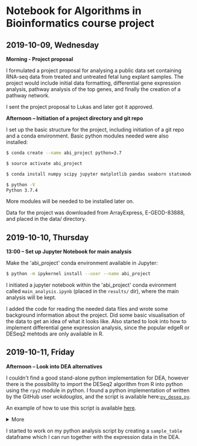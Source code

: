 # Notebook for Algorithms in Bioinformatics course project  
  
## 2019-10-09, Wednesday  
  
**Morning - Project proposal**  
  
I formulated a project proposal for analysing a public data set containing RNA-seq data from treated and untreated fetal lung explant samples. 
The project would include initial data formatting, differential gene expression analysis, pathway analysis of the top genes, and finally the creation of a pathway network.  
   
I sent the project proposal to Lukas and later got it approved.  
  
  
**Afternoon – Initiation of a project directory and git repo**  
  
I set up the basic structure for the project, including initiation of a git repo and a conda environment. Basic python modules needed  were also installed:

```bash
$ conda create --name abi_project python=3.7

$ source activate abi_project

$ conda install numpy scipy jupyter matplotlib pandas seaborn statsmodels

$ python -V
Python 3.7.4

```
  
More modules will be needed to be installed later on.  
  
  
Data for the project was downloaded from ArrayExpress, E-GEOD-83888, and placed in the data/ directory.  
  
  
## 2019-10-10, Thursday  
  
**13:00 – Set up Jupyter Notebook for main analysis**  
  
Make the 'abi_project' conda environment available in Jupyter:  

```bash
$ python -m ipykernel install --user --name abi_project
```

I initiated a jupyter notebook within the 'abi_project' conda evironment called `main_analysis.ipynb` (placed in the `results/` dir), where the main analysis will be kept.  
  
I added the code for reading the needed data files and wrote some background information about the project. 
Did some basic visualisation of the data to get an idea of what it looks like. 
Also started to look into how to implement differential gene expression analysis, since the popular edgeR or DESeq2 mehtods are only available in R.  
  
  
## 2019-10-11, Friday  
  
**Afternoon – Look into DEA alternatives**
  
I couldn't find a good stand-alone python implementation for DEA, however there is the possibility to import the DESeq2 algorithm from R into python using the `rpy2` module in python. 
I found a python implementation of written by the GitHub user *wckdouglas*, and the script is available here:<a href="https://gist.github.com/wckdouglas/3f8fb27a3d7a1eb24c598aa04f70fb25#file-py_deseq-py">`py_deseq.py`</a>.

An example of how to use this script is available <a href="https://github.com/wckdouglas/diffexpr/blob/master/example/deseq_example.ipynb">here</a>.  
  
<details>
  <summary>More</summary>

  <script src="https://gist.github.com/wckdouglas/3f8fb27a3d7a1eb24c598aa04f70fb25.js"></script>
</details>

  
I started to work on my python analysis script by creating a `sample_table` dataframe which I can run together with the expression data in the DEA.  
  


